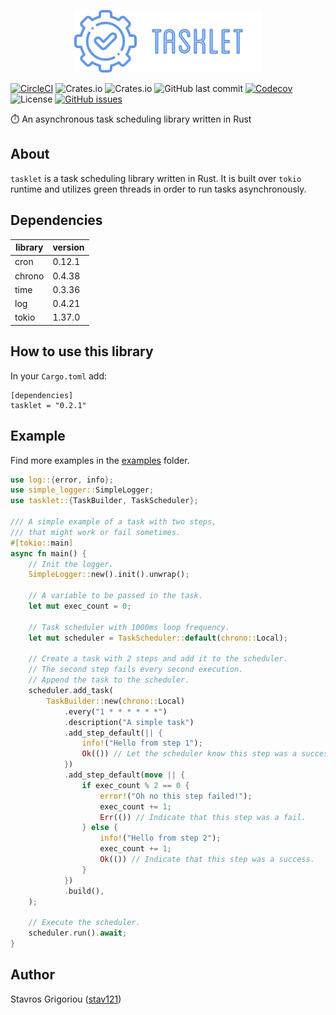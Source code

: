 <p align="center">
    <img src="tasklet-logo.png">
</p>

[![CircleCI](https://img.shields.io/circleci/build/github/stav121/tasklet?style=for-the-badge&logo=circleci)](https://circleci.com/gh/stav121/tasklet)
![Crates.io](https://img.shields.io/crates/d/tasklet?style=for-the-badge&color=blue&logo=owncloud)
![Crates.io](https://img.shields.io/crates/v/tasklet?style=for-the-badge&color=orange&logo=rust)
![GitHub last commit](https://img.shields.io/github/last-commit/stav121/tasklet?style=for-the-badge&color=purple&logo=git&logoColor=white)
[![Codecov](https://img.shields.io/codecov/c/github/stav121/tasklet?style=for-the-badge&logo=codecov&logoColor=white)](https://codecov.io/gh/stav121/tasklet)
![License](https://img.shields.io/github/license/stav121/tasklet?style=for-the-badge&color=lightgrey&logo=amazoniam&logoColor=white)
[![GitHub issues](https://img.shields.io/github/issues/stav121/tasklet?style=for-the-badge&color=yellow&logo=github)](https://github.com/stav121/tasklet/issues)

⏱️ An asynchronous task scheduling library written in Rust

## About

`tasklet` is a task scheduling library written in Rust. It is built over `tokio` runtime and utilizes green threads
in order to run tasks asynchronously.

## Dependencies

| library | version |
|---------|---------|
| cron    | 0.12.1  |
| chrono  | 0.4.38  |
| time    | 0.3.36  |
| log     | 0.4.21  |
| tokio   | 1.37.0  |

## How to use this library

In your `Cargo.toml` add:

```
[dependencies]
tasklet = "0.2.1"
```

## Example

Find more examples in the [examples](/examples) folder.

```rust
use log::{error, info};
use simple_logger::SimpleLogger;
use tasklet::{TaskBuilder, TaskScheduler};

/// A simple example of a task with two steps,
/// that might work or fail sometimes.
#[tokio::main]
async fn main() {
    // Init the logger.
    SimpleLogger::new().init().unwrap();

    // A variable to be passed in the task.
    let mut exec_count = 0;

    // Task scheduler with 1000ms loop frequency.
    let mut scheduler = TaskScheduler::default(chrono::Local);

    // Create a task with 2 steps and add it to the scheduler.
    // The second step fails every second execution.
    // Append the task to the scheduler.
    scheduler.add_task(
        TaskBuilder::new(chrono::Local)
            .every("1 * * * * * *")
            .description("A simple task")
            .add_step_default(|| {
                info!("Hello from step 1");
                Ok(()) // Let the scheduler know this step was a success.
            })
            .add_step_default(move || {
                if exec_count % 2 == 0 {
                    error!("Oh no this step failed!");
                    exec_count += 1;
                    Err(()) // Indicate that this step was a fail.
                } else {
                    info!("Hello from step 2");
                    exec_count += 1;
                    Ok(()) // Indicate that this step was a success.
                }
            })
            .build(),
    );

    // Execute the scheduler.
    scheduler.run().await;
}
```

## Author

Stavros Grigoriou ([stav121](github.com/stav121))
